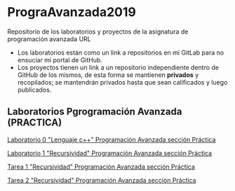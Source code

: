 # PrograAvanzada2019
Repositorio de los laboratorios y proyectos de la asignatura de programación avanzada URL

* Los laboratorios están como un link a repositorios en mi GitLab para no ensuciar mi portal de GitHub. 
* Los proyectos tienen un link a un repositorio independiente dentro de GitHub de los mismos, de esta forma se mantienen **privados** y recopilados; se mantendrán privados hasta que sean calificados y luego publicados. 

## Laboratorios Pgrogramación Avanzada (PRACTICA)

[Laboratorio 0 "Lenguaje c++" Programación Avanzada sección Práctica](https://gitlab.com/JoshuaValey/lab0_joshua_valey_1014416)

[Laboratorio 1 "Recursividad" Programación Avanzada sección Práctica](https://gitlab.com/JoshuaValey/lab1_joshua_valey_1014416)

[Tarea 1 "Recursividad" Programación Avanzada sección Práctica](https://gitlab.com/JoshuaValey/tarea1_joshua_valey_1014416)

[Tarea 2 "Recursividad" Programación Avanzada sección Práctica](https://gitlab.com/JoshuaValey/tarea2_joshua_valey_1014416)


